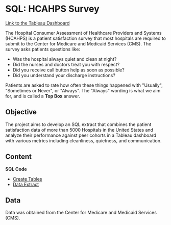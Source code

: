 # SQL: HCAHPS Survey
[Link to the Tableau Dashboard](https://public.tableau.com/app/profile/ryan.lee1243/viz/2022HCAHPSPatientSatisfactionDashboard_17126979369780/HCAHPSDashboard)

The Hospital Consumer Assessment of Healthcare Providers and Systems (HCAHPS) is a patient satisfaction survey that most hospitals are required to submit to the Center for Medicare and Medicaid Services (CMS). The survey asks patients questions like:
- Was the hospital always quiet and clean at night?
- Did the nurses and doctors treat you with respect?
- Did you receive call button help as soon as possible?
- Did you understand your discharge instructions?

Patients are asked to rate how often these things happened with "Usually", "Sometimes or Never", or "Always". The "Always" wording is what we aim for, and is called a **Top Box** answer.

## Objective
The project aims to develop an SQL extract that combines the patient satisfaction data of more than 5000 Hospitals in the United States and analyze their performance against peer cohorts in a Tableau dashboard with various metrics including cleanliness, quietness, and communication.

## Content
**SQL Code**
- [Create Tables](https://github.com/ryanpatricklee/HCAHPS_Survey/blob/main/SQL%20Code/Create%20Tables)
- [Data Extract](https://github.com/ryanpatricklee/HCAHPS_Survey/blob/main/SQL%20Code/Data%20Extract)

## Data
Data was obtained from the Center for Medicare and Medicaid Services (CMS).
